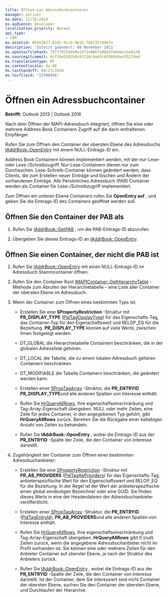 ```yaml
---
title: Öffnen ein Adressbuchcontainer
manager: soliver
ms.date: 11/16/2014
ms.audience: Developer
localization_priority: Normal
api_type:
- COM
ms.assetid: 89383b27-618c-4ccb-9e16-f66235c98bfe
description: 'Zuletzt geändert: 08 November 2011'
ms.openlocfilehash: 79f1f9254e69e1871e886fa0bb3fbb66e2aab128
ms.sourcegitcommit: 0cf39e5382b8c6f236c8a63c6036849ed3527ded
ms.translationtype: MT
ms.contentlocale: de-DE
ms.lasthandoff: 08/23/2018
ms.locfileid: "22590456"
---
```

# <a name="opening-an-address-book-container"></a>Öffnen ein Adressbuchcontainer

**Betrifft**: Outlook 2013 | Outlook 2016 
  
Nach dem Öffnen der MAPI-Adressbuch integriert, öffnen Sie eine oder mehrere Address Book Containern Zugriff auf die darin enthaltenen Empfänger.
  
Rufen Sie zum Öffnen den Container der obersten Ebene des Adressbuchs [IAddrBook::OpenEntry](iaddrbook-openentry.md) mit einem NULL-Eintrags-ID ein. 
  
Address Book Containern können implementiert werden, mit der nur-Lese- oder Lese-/Schreibzugriff. Nur-Lese-Containern dienen nur zum Durchsuchen. Lese-Schreib-Container können geändert werden, dass Clients, die zum Erstellen neuer Einträge und löschen und Ändern der vorhandenen Einträge. Alle Persönliches Adressbuch (PAB) Container werden als Container für Lese-/Schreibzugriff implementiert. 
  
Zum Öffnen ein unteren Ebene Containers rufen Sie **OpenEntry auf** , und geben Sie die Eintrags-ID des Containers geöffnet werden soll. 
  
## <a name="open-the-container-designated-as-the-pab"></a>Öffnen Sie den Container der PAB als
  
1. Rufen Sie [IAddrBook::GetPAB](iaddrbook-getpab.md) , um die PAB-Eintrags-ID abzurufen. 
    
2. Übergeben Sie dieses Eintrags-ID an [IAddrBook::OpenEntry](iaddrbook-openentry.md).
    
## <a name="open-a-container-that-is-not-the-pab"></a>Öffnen Sie einen Container, der nicht die PAB ist
  
1. Rufen Sie [IAddrBook::OpenEntry](iaddrbook-openentry.md) mit einen NULL-Eintrags-ID im Adressbuch Stammcontainer öffnen. 
    
2. Rufen Sie den Container Root [IMAPIContainer::GetHierarchyTable](imapicontainer-gethierarchytable.md) -Methode zum Abrufen der Hierarchietabelle – eine Liste aller Container der obersten Ebene im Adressbuch. 
    
3. Wenn der Container zum Öffnen eines bestimmten Typs ist:
    
   - Erstellen Sie eine **SPropertyRestriction** -Struktur mit **PR_DISPLAY_TYPE** ([PidTagDisplayType](pidtagdisplaytype-canonical-property.md)) für das Eigenschafts-Tag, das Container-Typ für den Eigenschaftswert und RELOP_EQ für die Beziehung. **PR_DISPLAY_TYPE** können auf viele Werte, zwischen ihnen festgelegt werden: 
    
   - DT_GLOBAL die Hierarchietabelle Containern beschränken, die in der globalen Adressliste gehören.
    
   - DT_LOCAL die Tabelle, die zu einem lokalen Adressbuch gehören Containern beschränken.
    
   - DT_MODIFIABLE die Tabelle Containern beschränken, die geändert werden kann.
    
   - Erstellen einer [SPropTagArray](sproptagarray.md) -Struktur, die **PR_ENTRYID** **PR_DISPLAY_TYPE**und alle anderen Spalten von Interesse enthält. 
    
   - Rufen Sie [HrQueryAllRows](hrqueryallrows.md), Ihre eigenschaftseinschränkung und Tag-Array-Eigenschaft übergeben. NULL oder mehr Zeilen, eine Zeile für jedes Container, in den angegebenen Typ gehört, gibt **HrQueryAllRows** zurück. Bereiten Sie die Rückgabe einer beliebigen Anzahl von Zeilen zu behandeln. 
    
   - Rufen Sie **IAddrBook::OpenEntry** , wobei die Eintrags-ID aus der **PR_ENTRYID** -Spalte der Zeile, die den Container von Interesse darstellt. 
    
4. Zugehörigkeit der Container zum Öffnen einer bestimmten Adressbuchanbieter:
    
   - Erstellen Sie eine [SPropertyRestriction](spropertyrestriction.md) -Struktur mit **PR_AB_PROVIDERS** ([PidTagAbProviders](pidtagabproviders-canonical-property.md)) für das Eigenschafts-Tag, anbieterspezifische Wert für den Eigenschaftswert und RELOP_EQ für die Beziehung. In der Regel ist der Wert der anbieterspezifische einen global eindeutigen Bezeichner oder eine GUID. Sie finden dieses Werts in eine der Headerdateien der Adressbuchanbieter veröffentlicht. 
    
   - Erstellen einer [SPropTagArray](sproptagarray.md) -Struktur, die **PR_ENTRYID** ([PidTagEntryId](pidtagentryid-canonical-property.md)), **PR_AB_PROVIDERS**und alle anderen Spalten von Interesse enthält. 
    
   - Rufen Sie [HrQueryAllRows](hrqueryallrows.md), Ihre eigenschaftseinschränkung und Tag-Array-Eigenschaft übergeben. **HrQueryAllRows** gibt 0 (null) Zeilen zurück, wenn die angegebene Adressbuchanbieter nicht im Profil vorhanden ist. Sie können eine oder mehrere Zeilen für den Anbieter Container auf oberster Ebene, je nach der Struktur des Anbieters zurück. 
    
   - Rufen Sie [IAddrBook::OpenEntry](iaddrbook-openentry.md) , wobei die Eintrags-ID aus der **PR_ENTRYID** -Spalte der Zeile, die den Container von Interesse darstellt. Ist der Container, dem Sie interessiert sind nicht Container der obersten Ebene, suchen Sie den Container der obersten Ebene, und Durchlaufen der Hierarchie. 
    

